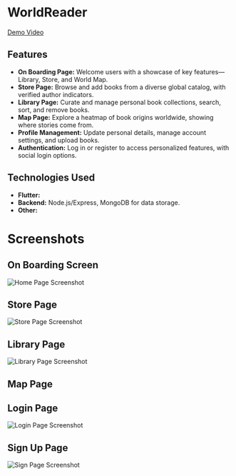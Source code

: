 # WorldReader

[Demo Video](https://www.youtube.com.com/your-demo-video-link)

## Features

- **On Boarding Page:** Welcome users with a showcase of key features—Library, Store, and World Map.
- **Store Page:** Browse and add books from a diverse global catalog, with verified author indicators.
- **Library Page:** Curate and manage personal book collections, search, sort, and remove books.
- **Map Page:** Explore a heatmap of book origins worldwide, showing where stories come from.
- **Profile Management:** Update personal details, manage account settings, and upload books.
- **Authentication:** Log in or register to access personalized features, with social login options.

## Technologies Used

- **Flutter:**
- **Backend:** Node.js/Express, MongoDB for data storage.
- **Other:**

# Screenshots

## On Boarding Screen

![Home Page Screenshot](./assets/screenshots/Screenshot_onBoarding.png)

## Store Page

![Store Page Screenshot](./assets/screenshots/Screenshot_store.png)

## Library Page

![Library Page Screenshot](./assets/screenshots/Screenshot_library.png)

## Map Page

## Login Page

![Login Page Screenshot](./assets/screenshots/Screenshot_login.png)

## Sign Up Page

![Sign Page Screenshot](./assets/screenshots/Screenshot_register.png)
